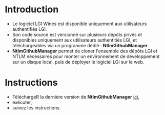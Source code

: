 # Introduction

- Le logiciel LGI Wines est disponible uniquement aux utilisateurs authentifiés LGI. 
- Son code source est versionné sur plusieurs dépôts privés et disponibles uniquement aux utilisateurs authentitiés LGI, et téléchargeables via un programme dédié : **NtlmGithubManager**.
- **NtlmGithubManager** permet de cloner l'ensemble des dépôts LGI et NTLM nécessaires pour monter un environnement de développement sur un disque local, puis de déployer le logiciel LGI sur le web.

# Instructions

- TéléchargeR la dernière version de **NtlmGithubManager** [ici](https://github.com/ntlm-technologies/ntlm.Damien/releases),
- exécuter,
- suivez les instructions.


